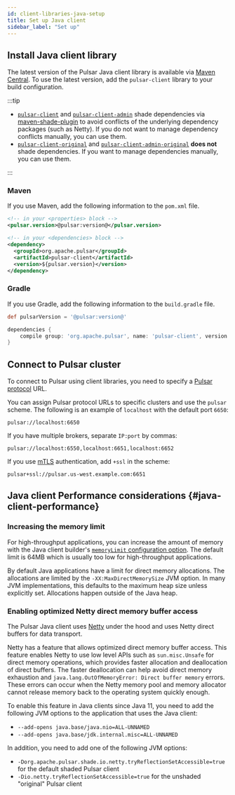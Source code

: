 ```yaml
---
id: client-libraries-java-setup
title: Set up Java client
sidebar_label: "Set up"
---
```


## Install Java client library

The latest version of the Pulsar Java client library is available via [Maven Central](http://search.maven.org/#artifactdetails%7Corg.apache.pulsar%7Cpulsar-client%7C@pulsar:version@%7Cjar). To use the latest version, add the `pulsar-client` library to your build configuration.

:::tip

- [`pulsar-client`](https://search.maven.org/artifact/org.apache.pulsar/pulsar-client) and [`pulsar-client-admin`](https://search.maven.org/artifact/org.apache.pulsar/pulsar-client-admin) shade dependencies via [maven-shade-plugin](https://maven.apache.org/plugins/maven-shade-plugin/) to avoid conflicts of the underlying dependency packages (such as Netty). If you do not want to manage dependency conflicts manually, you can use them.
- [`pulsar-client-original`](https://search.maven.org/artifact/org.apache.pulsar/pulsar-client-original) and [`pulsar-client-admin-original`](https://search.maven.org/artifact/org.apache.pulsar/pulsar-client-admin-original) **does not** shade dependencies. If you want to manage dependencies manually, you can use them.

:::

### Maven

If you use Maven, add the following information to the `pom.xml` file.

```xml
<!-- in your <properties> block -->
<pulsar.version>@pulsar:version@</pulsar.version>

<!-- in your <dependencies> block -->
<dependency>
  <groupId>org.apache.pulsar</groupId>
  <artifactId>pulsar-client</artifactId>
  <version>${pulsar.version}</version>
</dependency>
```

### Gradle

If you use Gradle, add the following information to the `build.gradle` file.

```groovy
def pulsarVersion = '@pulsar:version@'

dependencies {
    compile group: 'org.apache.pulsar', name: 'pulsar-client', version: pulsarVersion
}
```

## Connect to Pulsar cluster

To connect to Pulsar using client libraries, you need to specify a [Pulsar protocol](developing-binary-protocol.md) URL.

You can assign Pulsar protocol URLs to specific clusters and use the `pulsar` scheme. The following is an example of `localhost` with the default port `6650`:

```http
pulsar://localhost:6650
```

If you have multiple brokers, separate `IP:port` by commas:

```http
pulsar://localhost:6550,localhost:6651,localhost:6652
```

If you use [mTLS](security-tls-authentication.md) authentication, add `+ssl` in the scheme:

```http
pulsar+ssl://pulsar.us-west.example.com:6651
```

## Java client Performance considerations {#java-client-performance}

### Increasing the memory limit

For high-throughput applications, you can increase the amount of memory with the Java client builder's [`memoryLimit` configuration option](https://pulsar.apache.org/api/client/4.0.x/org/apache/pulsar/client/api/ClientBuilder.html#memoryLimit(long,org.apache.pulsar.client.api.SizeUnit)). The default limit is 64MB which is usually too low for high-throughput applications.

By default Java applications have a limit for direct memory allocations. The allocations are limited by the `-XX:MaxDirectMemorySize` JVM option. In many JVM implementations, this defaults to the maximum heap size unless explicitly set. Allocations happen outside of the Java heap.

### Enabling optimized Netty direct memory buffer access

The Pulsar Java client uses [Netty](https://netty.io/) under the hood and uses Netty direct buffers for data transport.

Netty has a feature that allows optimized direct memory buffer access. This feature enables Netty to use low level APIs such as `sun.misc.Unsafe` for direct memory operations, which provides faster allocation and deallocation of direct buffers.
The faster deallocation can help avoid direct memory exhaustion and `java.lang.OutOfMemoryError: Direct buffer memory` errors. These errors can occur when the Netty memory pool and memory allocator cannot release memory back to the operating system quickly enough.

To enable this feature in Java clients since Java 11, you need to add the following JVM options to the application that uses the Java client:

- `--add-opens java.base/java.nio=ALL-UNNAMED`
- `--add-opens java.base/jdk.internal.misc=ALL-UNNAMED`

In addition, you need to add one of the following JVM options:

- `-Dorg.apache.pulsar.shade.io.netty.tryReflectionSetAccessible=true` for the default shaded Pulsar client
- `-Dio.netty.tryReflectionSetAccessible=true` for the unshaded "original" Pulsar client